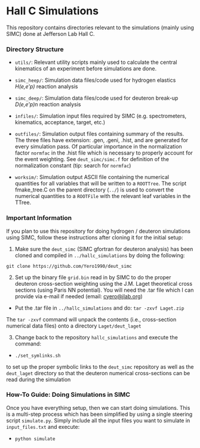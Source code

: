 # Hall C Simulations

This repository contains directories relevant to the
simulations (mainly using SIMC) done at Jefferson Lab Hall C.

### Directory Structure

* `utils/`: Relevant utility scripts mainly used to calculate the central kinematics of an experiment before simulations are done. 

* `simc_heep/`: Simulation data files/code used for hydrogen elastics *H(e,e'p)* reaction analysis

* `simc_deep/`: Simulation data files/code used for deuteron break-up *D(e,e'p)n* reaction analysis

* `infiles/`: Simulation input files required by SIMC (e.g. spectrometers, kinematics, acceptance, target, etc.)

* `outfiles/`: Simulation output files containing summary of the results. The three files have extension: .gen, .geni, .hist, and are generated for every simulation pass. Of particular importance in the normalization factor `normfac` in the .hist file which is necessary to properly account for the event weighting. See `deut_simc/simc.f` for definition of the normalization constant (tip: search for `normfac`)

* `worksim/`: Simulation output ASCII file containing the numerical quantities for all variables that will be written to a `ROOTTree`. The script fmake_tree.C on the parent directory (`../`) is used to convert the numerical quantities to a `ROOTFile` with the relevant leaf variables
in the TTree.

### Important Information 

If you plan to use this repository for doing hydrogen / deuteron simulations using SIMC, follow these instructions after cloning it for the initial setup:

1. Make sure the `deut_simc` (SIMC gfortran for deuteron analysis) has been cloned and compiled in `../hallc_simulations` by doing the following: 

 `git clone https://github.com/Yero1990/deut_simc`
    
2. Set up the binary file `grid.bin` read in by SIMC to do the proper deuteron cross-section weighting using the J.M. Laget theoretical cross sections (using Paris NN potential). You will need the .tar file which I can provide via e-mail if needed (email: cyero@jlab.org)

 * Put the .tar file in `../hallc_simulations` and do: `tar -zxvf Laget.zip`

  The `tar -zxvf` command will unpack the contents (i.e., cross-section numerical data files) onto a directory `Laget/deut_laget`  
  
  
3. Change back to the repository `hallc_simulations`  and execute the command:

  * `./set_symlinks.sh`

  to set up the proper symbolic links to the `deut_simc` repository as well as the  
  `deut_laget` directory so that the deuteron numerical cross-sections can be read during the
  simulation
    
### How-To Guide: Doing Simulations in SIMC
Once you have everything setup, then we can start doing simulations. This is a multi-step process which has been simplified by using a single steering script `simulate.py`. Simply include all the input files you want to simulate in `input_files.txt` and execute:

* `python simulate`

 
	
